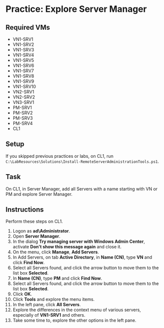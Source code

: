 # Practice: Explore Server Manager

## Required VMs

* VN1-SRV1
* VN1-SRV2
* VN1-SRV3
* VN1-SRV4
* VN1-SRV5
* VN1-SRV6
* VN1-SRV7
* VN1-SRV8
* VN1-SRV9
* VN1-SRV10
* VN2-SRV1
* VN2-SRV2
* VN3-SRV1
* PM-SRV1
* PM-SRV2
* PM-SRV3
* PM-SRV4
* CL1

## Setup

If you skipped previous practices or labs, on CL1, run ````C:\LabResources\Solutions\Install-RemoteServerAdministrationTools.ps1````.

## Task

On CL1, in Server Manager, add all Servers with a name starting with VN or PM and explore Server Manager.

## Instructions

Perform these steps on CL1.

1. Logon as **ad\Administrator**.
1. Open **Server Manager**.
1. In the dialog **Try managing server with Windows Admin Center**, activate **Don't show this message again** and close it.
1. On the menu, click **Manage**, **Add Servers**.
1. In Add Servers, on tab **Active Directory**, in **Name (CN)**, type **VN** and click **Find Now**.
1. Select all Servers found, and click the arrow button to move them to the list box **Selected**.
1. In **Name (CN)**, type **PM** and click **Find Now**.
1. Select all Servers found, and click the arrow button to move them to the list box **Selected**.
1. Click **OK**.
1. Click **Tools** and explore the menu items.
1. In the left pane, click **All Servers**.
1. Explore the differences in the context menu of various servers, especially of **VN1-SRV1** and others.
1. Take some time to, explore the other options in the left pane.
